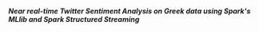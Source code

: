 ##### Near real-time Twitter Sentiment Analysis on Greek data using Spark's MLlib and Spark Structured Streaming
